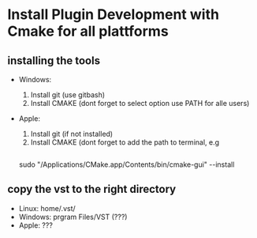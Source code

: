 # Install Plugin Development with Cmake for all plattforms

## installing the tools

* Windows:
    1. Install git (use gitbash)
    2. Install CMAKE (dont forget to select option use PATH for alle users)

* Apple:
    1. Install git (if not installed)
    2. Install CMAKE (dont forget to add the path to terminal, e.g 
    ```console 
    ```
    sudo "/Applications/CMake.app/Contents/bin/cmake-gui" --install





## copy the vst to the right directory

* Linux: home/.vst/
* Windows: prgram Files/VST (???)
* Apple: ???


